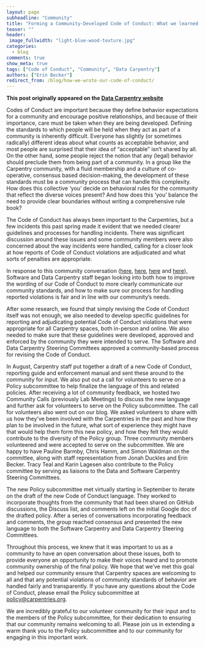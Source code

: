 ```yaml
---
layout: page
subheadline: "Community"
title: "Forming a Community-Developed Code of Conduct: What we learned."
teaser: ""
header:
 image_fullwidth: "light-blue-wood-texture.jpg"
categories:
  - blog
comments: true
show_meta: true
tags: ["Code of Conduct", "Community", "Data Carpentry"]
authors: ["Erin Becker"]
redirect_from: /blog/how-we-wrote-our-code-of-conduct/
--- 
```


**This post originally appeared on the [Data Carpentry website](https://datacarpentry.org)**


Codes of Conduct are important because they define behavior expectations for a community and encourage positive relationships,
and because of their importance, care must be taken when they are being developed. Defining the standards to which people will be
held when they act as part of a community is inherently difficult. Everyone has slightly (or sometimes radically) different ideas
about what counts as acceptable behavior, and most people are surprised that their idea of “acceptable” isn’t shared by all.
On the other hand, some people reject the notion that any (legal) behavior should preclude them from being part of a community.
In a group like the Carpentry community, with a fluid membership and a culture of co-operative, consensus based decision-making,
the development of these standards must be a community process that can handle this complexity. How does this collective ‘you’
decide on behavioral rules for the community that reflect the diverse voices present? And how does this ‘you’ balance the need
to provide clear boundaries without writing a comprehensive rule book?  


The Code of Conduct has always been important to the Carpentries, but a
few incidents this past spring made it evident that we needed clearer
guidelines and processes for handling incidents. There was significant discussion around
these issues and some community members were also concerned about the way incidents were
handled, calling for a closer look at how reports of Code of Conduct violations are
adjudicated and what sorts of penalties are appropriate.  


In response to this community conversation ([here](https://github.com/swcarpentry/board/issues/111),
[here](https://github.com/swcarpentry/board/issues/114), [here](https://github.com/swcarpentry/board/pull/115)
and [here](https://github.com/swcarpentry/board/pull/116)), Software and Data Carpentry staff began looking into
both how to improve the wording of our Code of Conduct to more clearly communicate our community standards, and how
to make sure our process for handling reported violations is fair and in line with our community’s needs.  


After some research, we found that simply revising the Code of Conduct itself was not enough, we also needed
to develop specific guidelines for reporting and adjudicating potential Code of Conduct violations that were
appropriate for all Carpentry spaces, both in-person and online. We also needed to make sure that these guidelines
were developed, approved and enforced by the community they were intended to serve. The Software and Data Carpentry Steering
Committees approved a community-based process for revising the Code of Conduct.  


In August, Carpentry staff put together a draft of a new Code of Conduct, reporting guide and enforcement
manual and sent these around to the community for input. We also put out a call for volunteers to serve
on a Policy subcommittee to help finalize the language of this and related policies. After receiving a
lot of community feedback, we hosted two Community Calls (previously Lab Meetings) to discuss the new
language and further ask for volunteers to serve on the Policy subcommittee. The call for volunteers also went out on our blog.
We asked volunteers to share with us how they’ve been involved with the Carpentries in the past and how they plan to be involved
in the future, what sort of experience they might have that would help them form this new policy, and how they felt they would
contribute to the diversity of the Policy group. Three community members volunteered and were accepted to serve on the subcommittee.
We are happy to have Pauline Barmby, Chris Hamm, and Simon Waldman on the committee, along with staff representation from Jonah Duckles
and Erin Becker. Tracy Teal and Karin Lagesen also contribute to the Policy committee by serving as liaisons to the Data and
Software Carpentry Steering Committees.  


The new Policy subcommittee met virtually starting in September to iterate on the draft of the new Code of Conduct language.
They worked to incorporate thoughts from the community that had been shared on GitHub discussions, the Discuss list,
and comments left on the initial Google doc of the drafted policy. After a series of conversations incorporating feedback
and comments, the group reached consensus and presented the new language to both the Software Carpentry and Data Carpentry
Steering Committees.  


Throughout this process, we knew that it was important to us as a community to have an open conversation
about these issues, both to provide everyone an opportunity to make their voices heard and to promote community
ownership of the final policy. We hope that we’ve met this goal and helped our community ensure that Carpentry spaces
are welcoming to all and that any potential violations of community standards of behavior are handled fairly and transparently.
If you have any questions about the Code of Conduct, please email the Policy subcommittee at
[policy@carpentries.org](mailto:policy@carpentries.org).  


We are incredibly grateful to our volunteer community for their input and to the members of the Policy subcommittee,
for their dedication to ensuring that our community remains welcoming to all. Please join us in extending a warm thank
you to the Policy subcommittee and to our community for engaging in this important work.  
